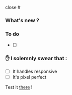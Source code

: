 close #

### What's new ?


### To do
- [ ] 

### ✋ I solemnly swear that :
- [ ] It handles responsive
- [ ] It's pixel perfect

Test it [there]() !
